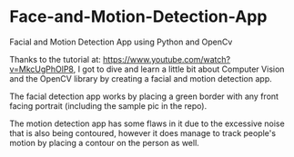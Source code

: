 # Face-and-Motion-Detection-App
Facial and Motion Detection App using Python and OpenCv

Thanks to the tutorial at: https://www.youtube.com/watch?v=MkcUgPhOlP8, I got to dive and learn a little bit about Computer Vision and the OpenCV library by creating a facial and motion detection app. 


The facial detection app works by placing a green border with any front facing portrait (including the sample pic in the repo).

The motion detection app has some flaws in it due to the excessive noise that is also being contoured, however it does manage to track people's motion by placing a contour on the person as well.
